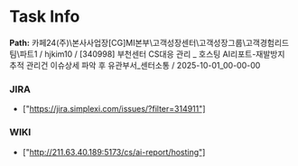 # Task Info

**Path:** 카페24(주)\본사사업장\[CG]MI본부\고객성장센터\고객성장그룹\고객경험리드팀\파트1 / hjkim10 / [340998] 부천센터 CS대응 관리 _ 호스팅 AI리포트-재발방지 추적 관리건 이슈상세 파악 후 유관부서_센터소통 / 2025-10-01_00-00-00

### JIRA
- ["https://jira.simplexi.com/issues/?filter=314911"]

### WIKI
- ["http://211.63.40.189:5173/cs/ai-report/hosting"]


